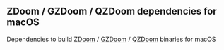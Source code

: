 ## ZDoom / GZDoom / QZDoom dependencies for macOS

Dependencies to build [ZDoom](http://zdoom.org) / [GZDoom](http://gzdoom.drdteam.org/) / [QZDoom](http://qzdoom.drdteam.org/) binaries for macOS
